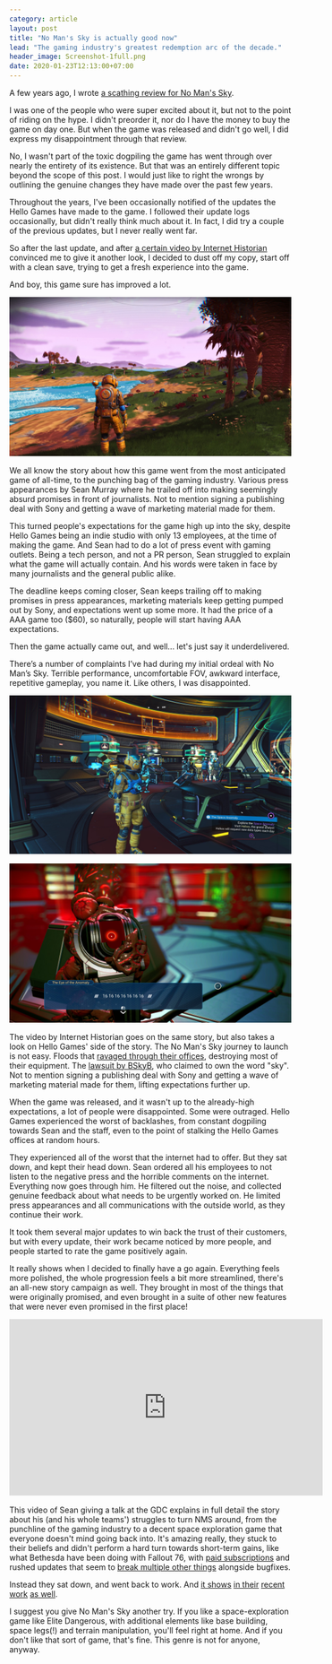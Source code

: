 ```yaml
---
category: article
layout: post
title: "No Man's Sky is actually good now"
lead: "The gaming industry's greatest redemption arc of the decade."
header_image: Screenshot-1full.png
date: 2020-01-23T12:13:00+07:00
---
```


A few years ago, I wrote [a scathing review for No Man's Sky](https://resir014.xyz/posts/2016/10/15/open-world-space-exploration-games/).

I was one of the people who were super excited about it, but not to the point of riding on the hype. I didn't preorder it, nor do I have the money to buy the game on day one. But when the game was released and didn't go well, I did express my disappointment through that review.

No, I wasn't part of the toxic dogpiling the game has went through over nearly the entirety of its existence. But that was an entirely different topic beyond the scope of this post. I would just like to right the wrongs by outlining the genuine changes they have made over the past few years.

Throughout the years, I've been occasionally notified of the updates the Hello Games have made to the game. I followed their update logs occasionally, but didn't really think much about it. In fact, I did try a couple of the previous updates, but I never really went far.

So after the last update, and after [a certain video by Internet Historian](https://www.youtube.com/watch?v=O5BJVO3PDeQ) convinced me to give it another look, I decided to dust off my copy, start off with a clean save, trying to get a fresh experience into the game.

And boy, this game sure has improved a lot.

![20200112162010_1](./20200112162010_1.jpg)

We all know the story about how this game went from the most anticipated game of all-time, to the punching bag of the gaming industry. Various press appearances by Sean Murray where he trailed off into making seemingly absurd promises in front of journalists. Not to mention signing a publishing deal with Sony and getting a wave of marketing material made for them.

This turned people's expectations for the game high up into the sky, despite Hello Games being an indie studio with only 13 employees, at the time of making the game. And Sean had to do a lot of press event with gaming outlets. Being a tech person, and not a PR person, Sean struggled to explain what the game will actually contain. And his words were taken in face by many journalists and the general public alike.

The deadline keeps coming closer, Sean keeps trailing off to making promises in press appearances, marketing materials keep getting pumped out by Sony, and expectations went up some more. It had the price of a AAA game too (\$60), so naturally, people will start having AAA expectations.

Then the game actually came out, and well... let's just say it underdelivered.

There’s a number of complaints I’ve had during my initial ordeal with No Man’s Sky. Terrible performance, uncomfortable FOV, awkward interface, repetitive gameplay, you name it. Like others, I was disappointed.

![20200111145802_1](./20200111145802_1.jpg)

![20200111135122_1](./20200111135122_1.jpg)

The video by Internet Historian goes on the same story, but also takes a look on Hello Games' side of the story. The No Man's Sky journey to launch is not easy. Floods that [ravaged through their offices](https://www.polygon.com/2014/3/11/5487564/hello-games-flood-recovery-interview), destroying most of their equipment. The [lawsuit by BSkyB](https://www.eurogamer.net/articles/2016-06-20-no-mans-sky-studio-settles-secret-stupid-three-year-sky-lawsuit), who claimed to own the word "sky". Not to mention signing a publishing deal with Sony and getting a wave of marketing material made for them, lifting expectations further up.

When the game was released, and it wasn't up to the already-high expectations, a lot of people were disappointed. Some were outraged. Hello Games experienced the worst of backlashes, from constant dogpiling towards Sean and the staff, even to the point of stalking the Hello Games offices at random hours.

They experienced all of the worst that the internet had to offer. But they sat down, and kept their head down. Sean ordered all his employees to not listen to the negative press and the horrible comments on the internet. Everything now goes through him. He filtered out the noise, and collected genuine feedback about what needs to be urgently worked on. He limited press appearances and all communications with the outside world, as they continue their work.

It took them several major updates to win back the trust of their customers, but with every update, their work became noticed by more people, and people started to rate the game positively again.

It really shows when I decided to finally have a go again. Everything feels more polished, the whole progression feels a bit more streamlined, there's an all-new story campaign as well. They brought in most of the things that were originally promised, and even brought in a suite of other new features that were never even promised in the first place!

<iframe width="560" height="315" src="https://www.youtube-nocookie.com/embed/ewq203-TXOs" frameborder="0" allow="accelerometer; autoplay; encrypted-media; gyroscope; picture-in-picture" allowfullscreen></iframe>

This video of Sean giving a talk at the GDC explains in full detail the story about his (and his whole teams') struggles to turn NMS around, from the punchline of the gaming industry to a decent space exploration game that everyone doesn't mind going back into. It's amazing really, they stuck to their beliefs and didn't perform a hard turn towards short-term gains, like what Bethesda have been doing with Fallout 76, with [paid subscriptions](https://falloutfirst.com/) and rushed updates that seem to [break multiple other things](https://www.youtube.com/watch?v=jliDdSFYGqI) alongside bugfixes.

Instead they sat down, and went back to work. And [it shows](https://www.nomanssky.com/atlas-rises-update) [in their](https://www.nomanssky.com/next-update/) [recent work](https://www.nomanssky.com/beyond-update/) [as well](https://www.nomanssky.com/synthesis-update/).

I suggest you give No Man's Sky another try. If you like a space-exploration game like Elite Dangerous, with additional elements like base building, space legs(!) and terrain manipulation, you'll feel right at home. And if you don't like that sort of game, that's fine. This genre is not for anyone, anyway.
